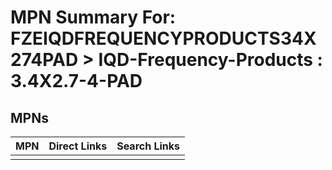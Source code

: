 



# MPN Summary For: FZEIQDFREQUENCYPRODUCTS34X274PAD > IQD-Frequency-Products : 3.4X2.7-4-PAD

## MPNs
  

|MPN|Direct Links|Search Links|
| :--- | :--- | :--- |
||||
